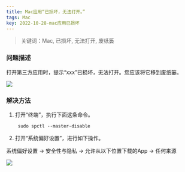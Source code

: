 ```yaml
---
title: Mac应用“已损坏，无法打开。”
tags: Mac
key: 2022-10-28-mac应用已损坏
---
```

> 关键词：Mac, 已损坏, 无法打开, 废纸篓

### 问题描述

打开第三方应用时，提示“xxx”已损坏，无法打开。您应该将它移到废纸篓。

<img src="https://image.oldboard.tech/blog/F2B9CC13-A4B1-4412-BAC3-25A25D7BAA56.png"/>

### 解决方法

1. 打开“终端”，执行下面这条命令。

		sudo spctl --master-disable

2. 打开“系统偏好设置”，进行如下操作。

系统偏好设置 -> 安全性与隐私 -> 允许从以下位置下载的App -> 任何来源

<img src="https://image.oldboard.tech/blog/170C0AE6-77CE-474E-B4D7-A736FB21D472.png"/>



